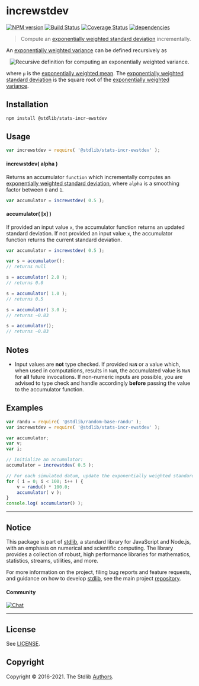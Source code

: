 <!--

@license Apache-2.0

Copyright (c) 2018 The Stdlib Authors.

Licensed under the Apache License, Version 2.0 (the "License");
you may not use this file except in compliance with the License.
You may obtain a copy of the License at

   http://www.apache.org/licenses/LICENSE-2.0

Unless required by applicable law or agreed to in writing, software
distributed under the License is distributed on an "AS IS" BASIS,
WITHOUT WARRANTIES OR CONDITIONS OF ANY KIND, either express or implied.
See the License for the specific language governing permissions and
limitations under the License.

-->

# increwstdev

[![NPM version][npm-image]][npm-url] [![Build Status][test-image]][test-url] [![Coverage Status][coverage-image]][coverage-url] [![dependencies][dependencies-image]][dependencies-url]

> Compute an [exponentially weighted standard deviation][moving-average] incrementally.

<section class="intro">

An [exponentially weighted variance][moving-average] can be defined recursively as

<!-- <equation class="equation" label="eq:exponentially_weighted_variance" align="center" raw="S_n = \begin{cases} 0 & \textrm{if}\ n = 0 \\ (1 - \alpha) (S_{n-1} + \alpha(x_n - \mu_{n-1})^2) & \textrm{if}\ n > 0 \end{cases}" alt="Recursive definition for computing an exponentially weighted variance."> -->

<div class="equation" align="center" data-raw-text="S_n = \begin{cases} 0 &amp; \textrm{if}\ n = 0 \\ (1 - \alpha) (S_{n-1} + \alpha(x_n - \mu_{n-1})^2) &amp; \textrm{if}\ n &gt; 0 \end{cases}" data-equation="eq:exponentially_weighted_variance">
    <img src="https://cdn.rawgit.com/stdlib-js/stdlib/b6bfc5be3086b5ddfeed2311afee7c9201fbdcbb/lib/node_modules/@stdlib/stats/incr/ewstdev/docs/img/equation_exponentially_weighted_variance.svg" alt="Recursive definition for computing an exponentially weighted variance.">
    <br>
</div>

<!-- </equation> -->

where `μ` is the [exponentially weighted mean][@stdlib/stats/incr/ewmean]. The [exponentially weighted standard deviation][moving-average] is the square root of the [exponentially weighted variance][moving-average].

</section>

<!-- /.intro -->

<section class="installation">

## Installation

```bash
npm install @stdlib/stats-incr-ewstdev
```

</section>

<section class="usage">

## Usage

```javascript
var increwstdev = require( '@stdlib/stats-incr-ewstdev' );
```

#### increwstdev( alpha )

Returns an accumulator `function` which incrementally computes an [exponentially weighted standard deviation][moving-average], where `alpha` is a smoothing factor between `0` and `1`.

```javascript
var accumulator = increwstdev( 0.5 );
```

#### accumulator( \[x] )

If provided an input value `x`, the accumulator function returns an updated standard deviation. If not provided an input value `x`, the accumulator function returns the current standard deviation.

```javascript
var accumulator = increwstdev( 0.5 );

var s = accumulator();
// returns null

s = accumulator( 2.0 );
// returns 0.0

s = accumulator( 1.0 );
// returns 0.5

s = accumulator( 3.0 );
// returns ~0.83

s = accumulator();
// returns ~0.83
```

</section>

<!-- /.usage -->

<section class="notes">

## Notes

-   Input values are **not** type checked. If provided `NaN` or a value which, when used in computations, results in `NaN`, the accumulated value is `NaN` for **all** future invocations. If non-numeric inputs are possible, you are advised to type check and handle accordingly **before** passing the value to the accumulator function.

</section>

<!-- /.notes -->

<section class="examples">

## Examples

<!-- eslint no-undef: "error" -->

```javascript
var randu = require( '@stdlib/random-base-randu' );
var increwstdev = require( '@stdlib/stats-incr-ewstdev' );

var accumulator;
var v;
var i;

// Initialize an accumulator:
accumulator = increwstdev( 0.5 );

// For each simulated datum, update the exponentially weighted standard deviation...
for ( i = 0; i < 100; i++ ) {
    v = randu() * 100.0;
    accumulator( v );
}
console.log( accumulator() );
```

</section>

<!-- /.examples -->


<section class="main-repo" >

* * *

## Notice

This package is part of [stdlib][stdlib], a standard library for JavaScript and Node.js, with an emphasis on numerical and scientific computing. The library provides a collection of robust, high performance libraries for mathematics, statistics, streams, utilities, and more.

For more information on the project, filing bug reports and feature requests, and guidance on how to develop [stdlib][stdlib], see the main project [repository][stdlib].

#### Community

[![Chat][chat-image]][chat-url]

---

## License

See [LICENSE][stdlib-license].


## Copyright

Copyright &copy; 2016-2021. The Stdlib [Authors][stdlib-authors].

</section>

<!-- /.stdlib -->

<!-- Section for all links. Make sure to keep an empty line after the `section` element and another before the `/section` close. -->

<section class="links">

[npm-image]: http://img.shields.io/npm/v/@stdlib/stats-incr-ewstdev.svg
[npm-url]: https://npmjs.org/package/@stdlib/stats-incr-ewstdev

[test-image]: https://github.com/stdlib-js/stats-incr-ewstdev/actions/workflows/test.yml/badge.svg
[test-url]: https://github.com/stdlib-js/stats-incr-ewstdev/actions/workflows/test.yml

[coverage-image]: https://img.shields.io/codecov/c/github/stdlib-js/stats-incr-ewstdev/main.svg
[coverage-url]: https://codecov.io/github/stdlib-js/stats-incr-ewstdev?branch=main

[dependencies-image]: https://img.shields.io/david/stdlib-js/stats-incr-ewstdev.svg
[dependencies-url]: https://david-dm.org/stdlib-js/stats-incr-ewstdev/main

[chat-image]: https://img.shields.io/gitter/room/stdlib-js/stdlib.svg
[chat-url]: https://gitter.im/stdlib-js/stdlib/

[stdlib]: https://github.com/stdlib-js/stdlib

[stdlib-authors]: https://github.com/stdlib-js/stdlib/graphs/contributors

[stdlib-license]: https://raw.githubusercontent.com/stdlib-js/stats-incr-ewstdev/main/LICENSE

[moving-average]: https://en.wikipedia.org/wiki/Moving_average

[@stdlib/stats/incr/ewmean]: https://github.com/stdlib-js/stats-incr-ewmean

</section>

<!-- /.links -->
